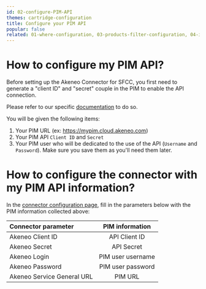 ```yaml
---
id: 02-configure-PIM-API
themes: cartridge-configuration
title: Configure your PIM API
popular: false
related: 01-where-configuration, 03-products-filter-configuration, 04-import-images-configuration, 05-mapping-configuration, 06-categories-configuration, 07-multi-storefront-configuration, 08-reference-entities 
---
```


# How to configure my PIM API?

Before setting up the Akeneo Connector for SFCC, you first need to generate a "client ID" and "secret" couple in the PIM to enable the API connection.

Please refer to our specific [documentation](https://api.akeneo.com/getting-started-admin.html) to do so.

You will be given the following items:
1. Your PIM URL (ex: https://mypim.cloud.akeneo.com)
2. Your PIM API `Client ID` and `Secret`
3. Your PIM user who will be dedicated to the use of the API (`Username` and `Password`).
Make sure you save them as you'll need them later. 

# How to configure the connector with my PIM API information?

In the [connector configuration page](01-where-configuration.html), fill in the parameters below with the PIM information collected above:

| Connector parameter           | PIM information    |
| :-----------------------------| :-----------------:|
| Akeneo Client ID              |  API Client ID     |
| Akeneo Secret                 |  API Secret        |
| Akeneo Login                  |  PIM user username |
| Akeneo Password               |  PIM user password |
| Akeneo Service General URL    |  PIM URL           |

